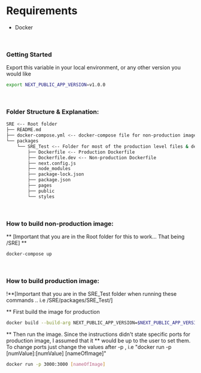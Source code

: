 <br/>

# Requirements 

- Docker

<br/>

### Getting Started

Export this variable in your local environment, or any other version you would like 

```bash
export NEXT_PUBLIC_APP_VERSION=v1.0.0
```
<br/>

### Folder Structure & Explanation:

```bash
SRE <-- Root folder 
├── README.md
├── docker-compose.yml <-- docker-compose file for non-production image
└── packages
    └── SRE_Test <-- Folder for most of the production level files & deps
        ├── Dockerfile <-- Production Dockerfile
        ├── Dockerfile.dev <-- Non-production Dockerfile
        ├── next.config.js
        ├── node_modules
        ├── package-lock.json
        ├── package.json
        ├── pages
        ├── public
        └── styles
```
<br/>

### How to build non-production image:
** [Important that you are in the Root folder for this to work... That being /SRE] **

```bash
docker-compose up
```

<br/>

### How to build production image:
!**[Important that you are in the SRE_Test folder when running these commands .. i.e /SRE/packages/SRE_Test/]

** First build the image for production
```bash
docker build --build-arg NEXT_PUBLIC_APP_VERSION=$NEXT_PUBLIC_APP_VERSION -f Dockerfile -t [nameOfImage] .
```

** Then run the image. Since the instructions didn't state specific ports for production image, I assumed that it 
** would be up to the user to set them.  To change ports just change the values after -p , i.e "docker run -p [numValue]:[numValue] [nameOfImage]"
```bash
docker run -p 3000:3000 [nameOfImage] 
```
<br/>
